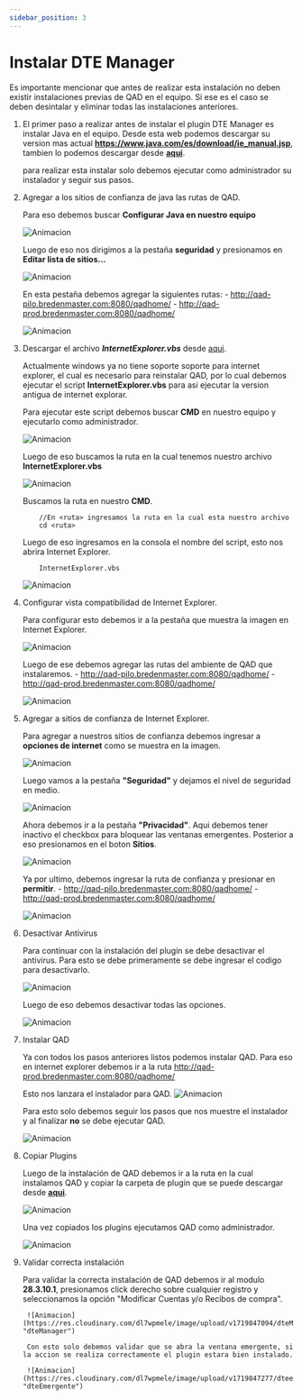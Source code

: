 ```yaml
---
sidebar_position: 3
---
```


# Instalar DTE Manager

Es importante mencionar que antes de realizar esta instalación no deben existir instalaciones previas de QAD en el equipo. Si ese es el caso se deben desintalar y eliminar todas las instalaciones anteriores.

1. El primer paso a realizar antes de instalar el plugin DTE Manager es instalar Java en el equipo. Desde esta web podemos descargar su version mas actual **https://www.java.com/es/download/ie_manual.jsp**, tambien lo podemos descargar desde **[aqui](https://drive.google.com/file/d/1JDi7yKUzFHSGpz09nHLkDIpTA1ynEM4L/view?usp=drive_link)**. 

    para realizar esta instalar solo debemos ejecutar como administrador su instalador y seguir sus pasos.

2. Agregar a los sitios de confianza de java las rutas de QAD.

    Para eso debemos buscar **Configurar Java en nuestro equipo**

    ![Animacion](https://res.cloudinary.com/dl7wpmele/image/upload/v1717608179/configurarJava_t2hvik.png "configurarJava")

    Luego de eso nos dirigimos a la pestaña **seguridad** y presionamos en **Editar lista de sitios...**

    ![Animacion](https://res.cloudinary.com/dl7wpmele/image/upload/v1717608377/sitiosConfianzaJava_yhfdgv.png "sitiosConfinza")

    En esta pestaña debemos agregar la siguientes rutas:
        - http://qad-pilo.bredenmaster.com:8080/qadhome/
        - http://qad-prod.bredenmaster.com:8080/qadhome/

    ![Animacion](https://res.cloudinary.com/dl7wpmele/image/upload/v1717608909/listasitios_jndrud.png "listasitios")

3. Descargar el archivo ___InternetExplorer.vbs___ desde [aqui](https://drive.google.com/file/d/1mvYkN7a113aHcfxYx4XE0NWz9MJju9Yz/view?usp=drive_link).

    Actualmente windows ya no tiene soporte soporte para internet explorer, el cual es necesario para reinstalar QAD, por lo cual debemos ejecutar el script **InternetExplorer.vbs** para asi ejecutar la version antigua de internet explorar.

    Para ejecutar este script debemos buscar **CMD** en nuestro equipo y ejecutarlo como administrador. 

    ![Animacion](https://res.cloudinary.com/dl7wpmele/image/upload/v1717694872/cmd_outqil.png "buscaCMD")

    Luego de eso buscamos la ruta en la cual tenemos nuestro archivo **InternetExplorer.vbs** 

    ![Animacion](https://res.cloudinary.com/dl7wpmele/image/upload/v1717695020/rutaIEvbs_dntbmr.png "rutaIEvbs")

    Buscamos la ruta en nuestro **CMD**.

    ~~~
        //En <ruta> ingresamos la ruta en la cual esta nuestro archivo 
        cd <ruta>
    ~~~

    Luego de eso ingresamos en la consola el nombre del script, esto nos abrira Internet Explorer.

    ~~~
        InternetExplorer.vbs
    ~~~

    ![Animacion](https://res.cloudinary.com/dl7wpmele/image/upload/v1717695633/IE_mqkfqi.png "IE")

4. Configurar vista compatibilidad de Internet Explorer.

    Para configurar esto debemos ir a la pestaña que muestra la imagen en Internet Explorer.

    ![Animacion](https://res.cloudinary.com/dl7wpmele/image/upload/v1717771395/configurarVistaCompatibilidad_efgdqf.png "configurarVistaCompatibilidad")

    Luego de ese debemos agregar las rutas del ambiente de QAD que instalaremos.
        - http://qad-pilo.bredenmaster.com:8080/qadhome/
        - http://qad-prod.bredenmaster.com:8080/qadhome/

    ![Animacion](https://res.cloudinary.com/dl7wpmele/image/upload/v1717771542/configurarVistaCompatibilidad2_sx6pwr.png "configurarVistaCompatibilidad2")

5. Agregar a sitios de confianza de Internet Explorer.

    Para agregar a nuestros sitios de confianza debemos ingresar a **opciones de internet** como se muestra en la imagen.

    ![Animacion](https://res.cloudinary.com/dl7wpmele/image/upload/v1718055445/1-IEopcionesInternet_pfp5c4.png "IEOpcionesInternet")

    Luego vamos a la pestaña **"Seguridad"** y dejamos el nivel de seguridad en medio.

    ![Animacion](https://res.cloudinary.com/dl7wpmele/image/upload/v1718055561/2-Seguridad_pyiija.png "nivelSeguridad")

    Ahora debemos ir a la pestaña **"Privacidad"**. Aqui debemos tener inactivo el checkbox para bloquear las ventanas emergentes. Posterior a eso presionamos en el boton **Sitios**.

    ![Animacion](https://res.cloudinary.com/dl7wpmele/image/upload/v1718055740/2-Privacidad_h733sr.png "privacidad")

    Ya por ultimo, debemos ingresar la ruta de confianza y presionar en **permitir**.
        - http://qad-pilo.bredenmaster.com:8080/qadhome/
        - http://qad-prod.bredenmaster.com:8080/qadhome/

    ![Animacion](https://res.cloudinary.com/dl7wpmele/image/upload/v1718055999/3-sitiosConfianza_nk5tex.png "sConfianza")


6. Desactivar Antivirus

    Para continuar con la instalación del plugin se debe desactivar el antivirus. Para esto se debe primeramente se debe ingresar el codigo para desactivarlo.

    ![Animacion](https://res.cloudinary.com/dl7wpmele/image/upload/v1719845329/sophos_owwlfo.png "sophos")

    Luego de eso debemos desactivar todas las opciones.

    ![Animacion](https://res.cloudinary.com/dl7wpmele/image/upload/v1720015779/sophos2_stiedc.png "sophos2")

7. Instalar QAD

    Ya con todos los pasos anteriores listos podemos instalar QAD. Para eso en internet explorer debemos ir a la ruta http://qad-prod.bredenmaster.com:8080/qadhome/ 

    Esto nos lanzara el instalador para QAD.
    ![Animacion](https://res.cloudinary.com/dl7wpmele/image/upload/v1720016277/iQAD_jgbdlz.png "iQAD")

    Para esto solo debemos seguir los pasos que nos muestre el instalador y al finalizar **no** se debe ejecutar QAD.

    ![Animacion](https://res.cloudinary.com/dl7wpmele/image/upload/v1720016406/iQAD2_yu2q9i.png "iQAD2")

8. Copiar Plugins

    Luego de la instalación de QAD debemos ir a la ruta en la cual instalamos QAD y copiar la carpeta de plugin que se puede descargar desde **[aqui](https://drive.google.com/drive/folders/17svGWDPnskGQBBwVXORy6cHN1z3BrzXw?usp=drive_link)**. 

    ![Animacion](https://res.cloudinary.com/dl7wpmele/image/upload/v1719846665/plugins_yjwmav.png "plugins")

    Una vez copiados los plugins ejecutamos QAD como administrador.
    
    ![Animacion](https://res.cloudinary.com/dl7wpmele/image/upload/v1719846925/ejecutarAdministrador_cuccok.png "pluginsAdministrador")

9. Validar correcta instalación

    Para validar la correcta instalación de QAD debemos ir al modulo **28.3.10.1**, presionamos click derecho sobre cualquier registro y seleccionamos la opción "Modificar Cuentas y/o Recibos de compra".

        ![Animacion](https://res.cloudinary.com/dl7wpmele/image/upload/v1719847094/dteManager_wg7p6d.png "dteManager")
        
        Con esto solo debemos validar que se abra la ventana emergente, si la accion se realiza correctamente el plugin estara bien instalado.

        ![Animacion](https://res.cloudinary.com/dl7wpmele/image/upload/v1719847277/dteemergente_hojvad.png "dteEmergente")







